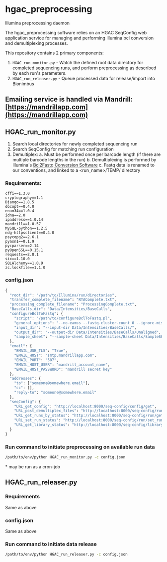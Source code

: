 # hgac_preprocessing
Illumina preprocessing daemon

The hgac_preprocessing software relies on an HGAC SeqConfig web application service for
managing and performing Illumina bcl conversion and demultiplexing processes.
 
This repository contains 2 primary components:

1. ```HGAC_run_monitor.py``` - Watch the defined root data directory for completed sequencing runs,
and perform preprocessing as described by each run's parameters.
2. ```HGAC_run_releaser.py``` - Queue processed data for release/import into Bionimbus

Emailing service is handled via Mandrill: [https://mandrillapp.com](https://mandrillapp.com)
---

## HGAC_run_monitor.py

1. Search local directories for newly completed sequencing run
2. Search SeqConfig for matching run configuration
3. Demultiplex:
  a. Must be performed once per barcode length (if there are multiple barcode lengths in the run) 
  b. Demultiplexing is performed by Illumina's [Bcl2Fastq Conversion Software](https://support.illumina.com/downloads/bcl2fastq_conversion_software_184.html)
  c. Fastq data is renamed to our conventions, and linked to a <run_name>/TEMP/ directory

### Requirements:

```
cffi==1.3.0
cryptography==1.1
Django==1.8.5
docopt==0.4.0
enum34==1.0.4
idna==2.0
ipaddress==1.0.14
mandrill==1.0.57
MySQL-python==1.2.5
ndg-httpsclient==0.4.0
psycopg2==2.6.1
pyasn1==0.1.9
pycparser==2.14
pyOpenSSL==0.15.1
requests==2.8.1
six==1.10.0
SQLAlchemy==1.0.9
zc.lockfile==1.1.0
```

### config.json

```py
{
  "root_dir": "/path/to/Illumina/run/directories",
  "transfer_complete_filename": "RTAComplete.txt",
  "processing_complete_filename": "ProcessingComplete.txt",
  "BaseCalls_dir": "Data/Intensities/BaseCalls",
  "configureBclToFastq": {
    "script": "/path/to/configureBclToFastq.pl",
    "general_options": "--no-eamss --fastq-cluster-count 0 --ignore-missing-control --ignore-missing-stats --ignore-missing-bcl --force",
    "input_dir": "--input-dir Data/Intensities/BaseCalls/",
    "output_dir": "--output-dir Data/Intensities/BaseCalls/Unaligned",
    "sample_sheet": "--sample-sheet Data/Intensities/BaseCalls/SampleSheet.csv"
  },
  "email": {
    "EMAIL_USE_TLS": "True",
    "EMAIL_HOST": "smtp.mandrillapp.com",
    "EMAIL_PORT": "587",
    "EMAIL_HOST_USER": "mandrill_account_name",
    "EMAIL_HOST_PASSWORD": "mandrill secret key"
  },
  "addresses": {
    "to": ["someone@somewhere.email"],
    "cc": [],
	"reply-to": "someone@somewhere.email"
  },
  "seqConfig": {
    "URL_get_config": "http://localhost:8000/seq-config/config/get",
    "URL_post_demultiplex_files": "http://localhost:8000/seq-config/run/demultiplex_file/post",
    "URL_get_runs_by_status": "http://localhost:8000/seq-config/run/get_runs_by_status",
    "URL_set_run_status": "http://localhost:8000/seq-config/run/set_run_status",
    "URL_get_library_status": "http://localhost:8000/seq-config/library/get_library_status"
  }
}
```

### Run command to initiate preprocessing on available run data 

```sh
/path/to/env/python HGAC_run_monitor.py -c config.json
```
\* may be run as a cron-job 



## HGAC_run_releaser.py

### Requirements
Same as above

### config.json
Same as above

### Run command to initiate data release

```sh
/path/to/env/python HGAC_run_releaser.py -c config.json
```
